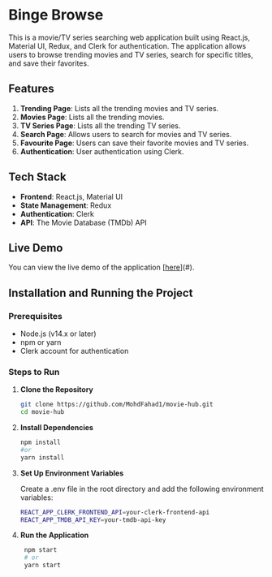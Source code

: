 # Binge Browse

This is a movie/TV series searching web application built using React.js, Material UI, Redux, and Clerk for authentication. The application allows users to browse trending movies and TV series, search for specific titles, and save their favorites.

## Features

1. **Trending Page**: Lists all the trending movies and TV series.
2. **Movies Page**: Lists all the trending movies.
3. **TV Series Page**: Lists all the trending TV series.
4. **Search Page**: Allows users to search for movies and TV series.
5. **Favourite Page**: Users can save their favorite movies and TV series.
6. **Authentication**: User authentication using Clerk.

## Tech Stack

- **Frontend**: React.js, Material UI
- **State Management**: Redux
- **Authentication**: Clerk
- **API**: The Movie Database (TMDb) API

## Live Demo

You can view the live demo of the application [[here](https://movie-hub-eight-iota.vercel.app/)](#).

## Installation and Running the Project

### Prerequisites

- Node.js (v14.x or later)
- npm or yarn
- Clerk account for authentication

### Steps to Run

1. **Clone the Repository**

   ```bash
   git clone https://github.com/MohdFahad1/movie-hub.git
   cd movie-hub

2. **Install Dependencies**

   ```bash
   npm install
   #or
   yarn install

3. **Set Up Environment Variables**

   Create a .env file in the root directory and add the following environment variables:
   ```bash
   REACT_APP_CLERK_FRONTEND_API=your-clerk-frontend-api
   REACT_APP_TMDB_API_KEY=your-tmdb-api-key

4. **Run the Application**

   ```bash
    npm start
    # or
    yarn start

